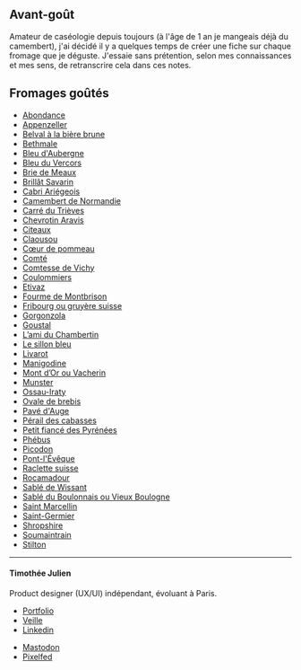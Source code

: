 ## Avant-goût
Amateur de caséologie depuis toujours (à l'âge de 1 an je mangeais déjà du camembert), j'ai décidé il y a quelques temps de créer une fiche sur chaque fromage que je déguste. J'essaie sans prétention, selon mes connaissances et mes sens, de retranscrire cela dans ces notes.
## Fromages goûtés
- [Abondance](./abondance.md)
- [Appenzeller](./appenzeller.md)
- [Belval à la bière brune](./belval-a-la-biere-brune.md)
- [Bethmale](./bethmale.md)
- [Bleu d'Aubergne](./bleu-auvergne.md)
- [Bleu du Vercors](./bleu-du-vercors.md)
- [Brie de Meaux](./brie-de-meaux.md)
- [Brillât Savarin](./brillat-savarin.md)
- [Cabri Ariégeois](./cabri-ariegeois.md)
- [Camembert de Normandie](./camembert-de-normandie.md)
- [Carré du Trièves](./carre-du-trieves.md)
- [Chevrotin Aravis](./chevrotin-aravis.md)
- [Citeaux](./citeaux.md)
- [Claousou](./claousou.md)
- [Cœur de pommeau](./coeur-de-pommeau.md)
- [Comté](./comte.md)
- [Comtesse de Vichy](./comtesse-de-vichy.md)
- [Coulommiers](./coulommiers.md)
- [Etivaz](./etivaz.md)
- [Fourme de Montbrison](./fourme-de-montbrison.md)
- [Fribourg ou gruyère suisse](./fribourg-ou-gruyere-suisse.md)
- [Gorgonzola](./gorgonzola.md)
- [Goustal](./goustal.md)
- [L’ami du Chambertin](./lami-du-chambertin.md)
- [Le sillon bleu](./le-sillon-bleu.md)
- [Livarot](./livarot.md)
- [Manigodine](./manigodine.md)
- [Mont d’Or ou Vacherin](./mont-dor-ou-vacherin.md)
- [Munster](./munster.md)
- [Ossau-Iraty](./ossau-iraty.md)
- [Ovale de brebis](./ovale-Brebis.md)
- [Pavé d'Auge](./pave-dauge.md)
- [Pérail des cabasses](./perail-des-cabasses.md)
- [Petit fiancé des Pyrénées](./petit-fiance-des-pyrenees.md)
- [Phébus](./phebus.md)
- [Picodon](./picodon.md)
- [Pont-l'Évêque](./pont-leveque.md)
- [Raclette suisse](./raclette-suisse.md)
- [Rocamadour](./rocamadour.md)
- [Sablé de Wissant](./sable-de-wissant.md)
- [Sablé du Boulonnais ou Vieux Boulogne](./sable-du-boulonnais-ou-vieux-boulogne.md)
- [Saint Marcellin](./saint-marcellin.md)
- [Saint-Germier](./saint-germier.md)
- [Shropshire](./shropshire.md)
- [Soumaintrain](./soumaintrain.md)
- [Stilton](./stilton.md)

---
#### Timothée Julien
Product designer (UX/UI) indépendant, évoluant à Paris.
* <a href="https://timotheejulien.fr" target="_blank">Portfolio</a>
* <a href="https://bookmarks.timotheejulien.fr/guest/links" target="_blank">Veille</a>
* <a href="https://www.linkedin.com/in/timotheejulien/" target="_blank">Linkedin</a>
- <a href="https://mastodon.timotheejulien.fr/@tim" target="_blank" rel="me">Mastodon</a>
- <a href="https://pixelfed.social/timothee" target="_blank">Pixelfed</a>